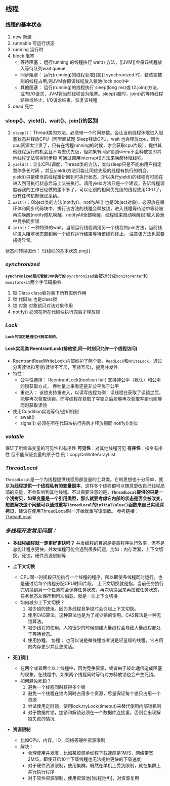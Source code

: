 ## 线程
### 线程的基本状态
1. new 新建
2. runnable 可运行状态
3. running 运行时
4. block 阻塞
	- 等待阻塞：	运行running 的线程执行 wait() 方法，[[JVM]]会将该线程放入等待队列wait queue
	- 同步阻塞： 运行(running)的线程获取[[锁]] synchronized 时，若该锁被别的线程占用,则JVM会把该线程放入锁池(lock pool)中
	- 其他阻塞： 运行(running)的线程执行 sleep(long ms)或 t2.join()方法，或有I/O请求，JVM将当前线程设为阻塞。sleep()超时，join()的等待线程结束或终止，I/O请求结束，恢复该线程
5. dead 死亡

### sleep()、yield()、wait()、join()的区别
1. `sleep()`：Thread类的方法，必须带一个时间参数。会让当前线程休眠进入阻塞状态并释放CPU（阿里面试题 Sleep释放CPU，wait 也会释放cpu，因为cpu资源太宝贵了，只有在线程running的时候，才会获取cpu片段），提供其他线程运行的机会且不考虑优先级，但如果有同步锁则sleep不会释放锁即其他线程无法获得同步锁  可通过调用interrupt()方法来唤醒休眠线程。
2. `yield()`：让出CPU调度，Thread类的方法，类似sleep只是不能由用户指定暂停多长时间 ，并且yield()方法只能让同优先级的线程有执行的机会。 yield()只是使当前线程重新回到可执行状态，所以执行yield()的线程有可能在进入到可执行状态后马上又被执行。调用yield方法只是一个建议，告诉线程调度器我的工作已经做的差不多了，可以让别的相同优先级的线程使用CPU了，没有任何机制保证采纳。
3. `wait()`：Object类的方法(notify()、notifyAll()  也是Object对象)，必须放在循环体和同步代码块中，执行该方法的线程会释放锁，进入线程等待池中等待被再次唤醒(notify随机唤醒，notifyAll全部唤醒，线程结束自动唤醒)即放入锁池中竞争同步锁
4. `join()`：一种特殊的wait，当前运行线程调用另一个线程的join方法，当前线程进入阻塞状态直到另一个线程运行结束等待该线程终止。 注意该方法也需要捕捉异常。

状态间转换图示：
![[线程的基本状态.png]]
### *synchronized*
**`synchronized是托管给JVM执行的`**
`synchronized`会被拆分成`monitorenter`和`monitorexit`两个字节码指令
1. 锁 Class  class锁对类下所有实例作用
2. 锁 代码块 也是class锁
3. 锁 对象  对象锁只对该对象作用
4. notify() 必须在所在代码块执行完后才释放锁
### *Lock*
**`Lock的锁定是通过代码实现的。`**
#### Lock实现类 **ReentrantLock**(排他锁,同一时刻只允许一个线程访问)
- ReentrantReadWriteLock
	内部维护了两个锁，`ReadLock`和`WriteLock`，通过分离读锁和写锁(读锁不互斥，写锁互斥)，提高并发性
- 特性：
	- 公平性选择：
		ReentrantLock(boolean fair)
		支持非公平（默认）和公平的锁获取方式，
		吞吐量上来看还是非公平优于公平
	- 重进入：
		该锁支持重进入，以读写线程为例：读线程在获取了读锁之后，能够再次获取读锁。而写线程在获取了写锁之后能够再次获取写锁也能够同时获取读锁
- 使用Condition实现等待/通知机制
	- await()
	- signal() 必须在所在代码块执行完后才释放锁同 notify()类似

### *volatile*
保证了所修饰变量的可见性和有序性
**可见性**：对其他线程可见
**有序性**：指令有序性
但不能保证变量的原子性
例：copyOnWriteArrayList

### *ThreadLocal*
`ThreadLocal`是一个为线程提供线程局部变量的工具类。它的思想也十分简单，就是**为线程提供一个线程私有的变量副本**，这样多个线程都可以随意更改自己线程局部的变量，不会影响到其他线程。不过需要注意的是，**`ThreadLocal`提供的只是一个浅拷贝，如果变量是一个引用类型，那么就要考虑它内部的状态是否会被改变，想要解决这个问题可以通过重写`ThreadLocal`的`initialValue()`函数来自己实现深拷贝**，建议在使用ThreadLocal时一开始就重写该函数。
参考链接：[ThreadLocal](https://juejin.im/post/6844903509037416455#heading-1)


### *多线程开发常见问题：*

- **多线程编程就一定更好更快吗？**
并发编程的目的是提高程序执行效率，但不是总能让程序更快，并发编程可能会遇到很多问题，比如：内存泄漏，上下文切换，死锁，硬件资源限制等

- **上下文切换**
	- CPU同一时间段只能执行一个线程的程序，所以即使多线程同时运行，也是通过给每个线程分配CPU时间片段，
		上下文切换就是指，当前任务执行完切换到另一个任务前会保存任务状态，再次切换回来再加载任务状态，任务状态从保存到再次加载，就是一次上下文切换
	- 如何减少上下文切换？
		1. 减少锁的使用。因为多线程竞争锁时会引起上下文切换。
		2. 使用CAS算法。这种算法也是为了减少锁的使用。CAS算法是一种无锁算法。
		3. 减少线程的使用。人物很少的时候创建大量线程会导致大量线程都处于等待状态。
		4. 使用协程。
			协程： 也可以说是微线程或者说是轻量级的线程，它占用的内存更少并且更灵活。

- **死[[锁]]**
	- 在两个或者两个以上线程中，因为竞争资源，或者由于彼此通信造成阻塞的现象。在线程中，如果两个线程同时等待对方释放锁也会产生死锁。
	- 如何避免死锁？
		1. 避免一个线程同时获得多个锁
		2. 避免一个线程在锁内同时占用多个资源，尽量保证每个锁只占用一个资源
		3. 尝试使用定时锁，使用lock.tryLock(timeout)来替代使用内部锁机制
		4. 对于数据库锁，加锁和解锁必须在一个数据库连接里，否则会出现解锁失败的情况

- **资源限制**
	- 比如CPU，内存，IO，网络等硬件资源限制
	- 解决：
		- 合理使用并发度，比如某资源单线程下载速度是1M/S，网络带宽2M/S，即使开启10个下载线程也无法提供更快的下载速度
		- 对于硬件资源限制，使用集群。既然在单机上受到限制，就在集群上并行执行程序
		- 对于软件资源限制，使用资源池[[线程池#]]，对资源复用

